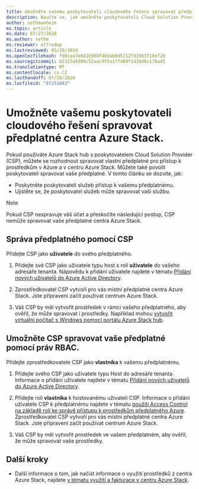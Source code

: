 ```yaml
---
title: Umožněte vašemu poskytovateli cloudového řešení spravovat předplatné centra Azure Stack.
description: Naučte se, jak umožněte poskytovateli Cloud Solution Provider (CSP) spravovat předplatné centra Azure Stack.
author: sethmanheim
ms.topic: article
ms.date: 07/27/2020
ms.author: sethm
ms.reviewer: alfredop
ms.lastreviewed: 05/20/2019
ms.openlocfilehash: fd0caa7e841b960f4bdab6d5712fd3563710ef20
ms.sourcegitcommit: b2337a9309c52aac9f5a1ffd89f1426d6c178ad5
ms.translationtype: MT
ms.contentlocale: cs-CZ
ms.lasthandoff: 07/28/2020
ms.locfileid: "87251043"
---
```

# <a name="let-your-cloud-solution-provider-manage-your-azure-stack-hub-subscription"></a>Umožněte vašemu poskytovateli cloudového řešení spravovat předplatné centra Azure Stack.

Pokud používáte Azure Stack hub s poskytovatelem Cloud Solution Provider (CSP), můžete se rozhodnout spravovat vlastní předplatné pro přístup k prostředkům v Azure a v centru Azure Stack. Můžete také povolit poskytovateli spravovat vaše předplatné. V tomto článku se dozvíte, jak:

* Poskytněte poskytovateli služeb přístup k vašemu předplatnému.
* Ujistěte se, že poskytovatel služeb může spravovat vaši službu.

> [!NOTE]
> Pokud CSP nespravuje váš účet a přeskočíte následující postup, CSP nemůže spravovat vaše předplatné centra Azure Stack.

## <a name="manage-your-subscription-with-a-csp"></a>Správa předplatného pomocí CSP

Přidejte CSP jako **uživatele** do svého předplatného.

1. Přidejte své CSP jako uživatele typu host s rolí **uživatele** do vašeho adresáře tenanta. Nápovědu k přidání uživatele najdete v tématu [Přidání nových uživatelů do Azure Active Directory](/azure/active-directory/add-users-azure-active-directory).

2. Zprostředkovatel CSP vytvoří pro vás místní předplatné centra Azure Stack. Jste připraveni začít používat centrum Azure Stack.

3. Váš CSP by měl vytvořit prostředek v rámci vašeho předplatného, aby ověřil, že může spravovat i prostředky. Například mohou [vytvořit virtuální počítač s Windows pomocí portálu Azure Stack hub](azure-stack-quick-windows-portal.md).

## <a name="let-the-csp-manage-your-subscription-using-rbac-rights"></a>Umožněte CSP spravovat vaše předplatné pomocí práv RBAC.

Přidejte zprostředkovatele CSP jako **vlastníka** k vašemu předplatnému.

1. Přidejte svého CSP jako uživatele typu Host do adresáře tenanta. Informace o přidání uživatele najdete v tématu [Přidání nových uživatelů do Azure Active Directory](/azure/active-directory/add-users-azure-active-directory).

2. Přidejte roli **vlastníka** k hostovanému uživateli CSP. Informace o přidání uživatele CSP k předplatnému najdete v tématu [použití Access Control na základě rolí ke správě přístupu k prostředkům předplatného Azure](/azure/role-based-access-control/role-assignments-portal). Zprostředkovatel CSP vytvoří pro vás místní předplatné centra Azure Stack. Jste připraveni začít používat centrum Azure Stack.
3. Váš CSP by měl vytvořit prostředek ve vašem předplatném, aby ověřil, že může spravovat vaše prostředky.

## <a name="next-steps"></a>Další kroky

* Další informace o tom, jak načíst informace o využití prostředků z centra Azure Stack, najdete [v tématu využití a fakturace v centru Azure Stack](../operator/azure-stack-billing-and-chargeback.md).
